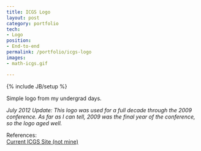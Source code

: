 ```yaml
---
title: ICGS Logo
layout: post
category: portfolio
tech:
- Logo
position:
- End-to-end
permalink: /portfolio/icgs-logo
images:
- math-icgs.gif

---
```

{% include JB/setup %}
<div id="node-31" class="node node-portfolio node-promoted">
  <div class="content clearfix">
    <div class="field field-name-body field-type-text-with-summary field-label-hidden"><div class="field-items"><div class="field-item even"><p>Simple logo from my undergrad days.</p>
<p><i>July 2012 Update: This logo was used for a full decade through the 2009 conference. As far as I can tell, 2009 was the final year of the conference, so the logo aged well.</i></p>
</div></div></div><div class="field field-name-field-reference field-type-link-field field-label-above"><div class="field-label">References:&nbsp;</div><div class="field-items"><div class="field-item even"><a href="http://www.math.unl.edu/events/special/icgs2009/" rel="nofollow">Current ICGS Site (not mine)</a></div></div></div>  </div>
</div>

